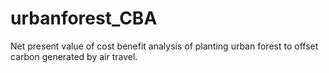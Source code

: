 # urbanforest_CBA


Net present value of cost benefit analysis of planting urban forest to offset carbon generated by air travel. 

